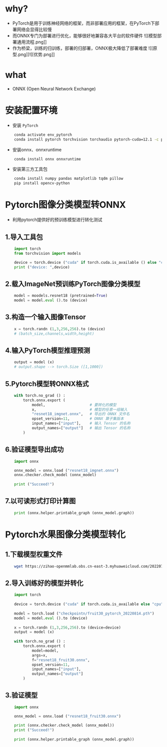 # why?
* PyTorch是用于训练神经网络的框架，而非部署应用的框架，在PyTorch下部署网络会显得比较慢
* 而ONNX专门为部署进行优化，能够很好地兼容各大平台的软件硬件
![[模型部署通用流程.png]]
* 作为桥梁，训练的归训练，部署的归部署，ONNX极大降低了部署难度 ![[原型.png]]![[优势.png]]
# what
* ONNX (Open Neural Network Exchange)
# 安装配置环境
* 安装 `PyTorch`
```bash
	conda activate env_pytorch
	conda install pytorch torchvision torchaudio pytorch-cuda=12.1 -c pytorch -c nvidia
```
* 安装onnx、onnxruntime
```bash
	conda install onnx onnxruntime
```
* 安装第三方工具包
```bash
	conda install numpy pandas matplotlib tqdm pillow
	pip install opencv-python
```
# Pytorch图像分类模型转ONNX
* 利用pytorch提供好的预训练模型进行转化测试
## 1.导入工具包
```python
	import torch
	from torchvision import models

	device = torch.device ("cuda" if torch.cuda.is_available () else "cpu")
	print ("device: ",device)
```
## 2.载入ImageNet预训练PyTorch图像分类模型
```python
	model = moodels.resnet18 (pretrained=True)
	model = model.eval ().to (device)
```
## 3.构造一个输入图像Tensor
```python
	x = torch.randn (1,3,256,256).to (device)
	# (batch_size,channels,width,height)
```
## 4.输入PyTorch模型推理预测
```python
	output = model (x)
	# output.shape --> torch.Size ([1,1000])
```
## 5.Pytorch模型转ONNX格式
```python
	with torch.no_grad () :
		torch.onnx.export (
			model,                    # 要转化的模型
			x,                        # 模型的任意一组输入
			"resnet18_imgnet.onnx",   # 导出的 ONNX 文件名
			opset_version=11,         # ONNX 算子集版本
			input_names=["input"],    # 输入 Tensor 的名称
			output_names=["output"]   # 输出 Tensor 的名称
		)
```
## 6.验证模型导出成功
```python
	import onnx

	onnx_model = onnx.load ("resnet18_imgnet.onnx")
	onnx.checker.check_model (onnx_model)
	
	print ("Succeed!")
```
## 7.以可读形式打印计算图
```python
	print (onnx.helper.printable_graph (onnx_model.graph))
```
# Pytorch水果图像分类模型转化
## 1.下载模型权重文件
```bash
	wget https://zihao-openmmlab.obs.cn-east-3.myhuaweicloud.com/20220716-mmclassification/checkpoints/fruit30_pytorch_20220814.pth -P checkpoint\n
```
## 2.导入训练好的模型并转化
```python
	import torch
	
	device = torch.device ("cuda" if torch.cuda.is_available else "cpu")
	
	model = torch.load ("checkpointn/fruit30_pytorch_20220814.pth")
	model = model.eval ().to (device)
	
	x = torch.randn (1,3,256,256).to (device=device)
	output = model (x)
	
	with torch.no_grad () :
		torch.onnx.export (
			model=model,
			args=x,
			f="resnet18_fruit30.onnx",
			opset_version=11,
			input_names=["input"],
			output_names=["output"]
		)
```
## 3.验证模型
```python
	import onnx

	onnx_model = onnx.load ("resnet18_fruit30.onnx")
	
	print (onnx.checker.check_model (onnx_model))
	print ("Succeed!")
	
	print (onnx.helper.printable_graph (onnx_model.graph))
```